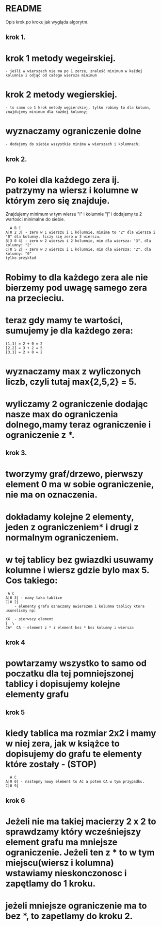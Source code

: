# README #

Opis krok po kroku jak wygląda algorytm.

## krok 1.
	
# krok 1 metody wegeirskiej.
	- jeśli w wierszach nie ma po 1 zerze, znaleść minimum w każdej kolumnie i odjąć od całego wiersza minimum
# krok 2 metody wegierskiej.
	- to samo co 1 krok metody węgierskiej, tylko robimy to dla kolumn, znajdujemy minimum dla każdej kolumny;
# wyznaczamy ograniczenie dolne
	- dodajemy do siebie wszystkie minima w wierszach i kolumnach;

## krok 2.
	
# Po kolei dla każdego zera ij. patrzymy na wiersz i kolumne w którym zero się znajduje.
Znajdujemy minimum w tym wiersu "i" i kolumnie "j" i dodajemy te 2 wartości minimalne do siebie.
```
  A B C
A|0 2 3| - zero w 1 wierszu i 1 kolumnie, minima to "2" dla wiersza i "0" dla kolumny, liczy się zero w 3 wierszu. 
B|3 0 4| - zero w 2 wierszu i 2 kolumnie, min dla wiersza: "3", dla kolumny: "2" 
C|0 5 2| - zero w 3 wierszu i 1 kolumnie, min dla wiersza: "2", dla kolumny: "0"
tylko przykład
```
# Robimy to dla każdego zera ale nie bierzemy pod uwagę samego zera na przecieciu.
# teraz gdy mamy te wartości, sumujemy je dla każdego zera:
```
[1,1] = 2 + 0 = 2
[2,2] = 3 + 2 = 5
[3,1] = 2 + 0 = 2
```
# wyznaczamy max z wyliczonych liczb, czyli tutaj max{2,5,2} = 5.
# wyliczamy 2 ograniczenie dodając nasze max do ograniczenia dolnego,mamy teraz ograniczenie i ograniczenie z *.

## krok 3.

# tworzymy graf/drzewo, pierwszy element 0 ma w sobie ograniczenie, nie ma on oznaczenia.
# dokładamy kolejne 2 elementy, jeden z ograniczeniem* i drugi z normalnym ograniczeniem.
# w tej tablicy bez gwiazdki usuwamy kolumne i wiersz gdzie bylo max 5. Cos takiego:
```
 A C
A|0 3| - mamy taka tablice
C|0 2| 
	- elementy grafu oznaczamy nwierszem i kolumna tablicy ktora usunelismy np:

XX	- pierwszy element
|  \
CA*  CA	- element z * i element bez * bez kolumny i wiersza
```

## krok 4

# powtarzamy wszystko to samo od poczatku dla tej pomniejszonej tablicy i dopisujemy kolejne elementy grafu

## krok 5

# kiedy tablica ma rozmiar 2x2 i mamy w niej zera, jak w książce to dopisujemy do grafu te elementy które zostały - (STOP)
```
  A C
A|9 0| - nastepny nowy element to AC a potem CA w tym przypadku.
C|0 9| 
```
## krok 6

# Jeżeli nie ma takiej macierzy 2 x 2 to sprawdzamy który wcześniejszy element grafu ma mniejsze ograniczenie. Jeżeli ten z * to w tym miejscu(wiersz i kolumna) wstawiamy nieskonczonosc i zapętlamy do 1 kroku.
# jeżeli mniejsze ograniczenie ma to bez *, to zapetlamy do kroku 2.
	
